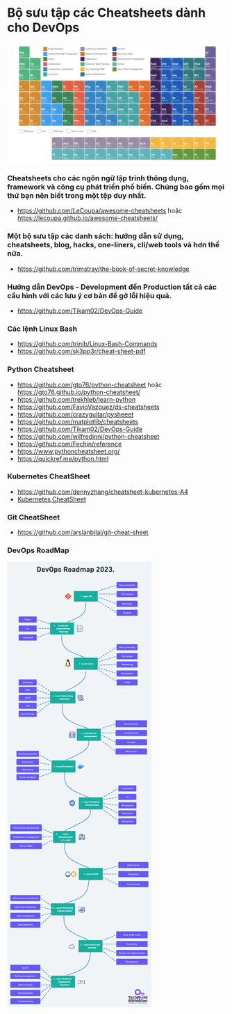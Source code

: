 # Bộ sưu tập các Cheatsheets dành cho DevOps

![Bảng tuần hoàn DevOps](../Overview/periodic-table-devops.png)
###  Cheatsheets cho các ngôn ngữ lập trình thông dụng, framework và công cụ phát triển phổ biến. Chúng bao gồm mọi thứ bạn nên biết trong một tệp duy nhất.
- https://github.com/LeCoupa/awesome-cheatsheets hoặc https://lecoupa.github.io/awesome-cheatsheets/

### Một bộ sưu tập các danh sách: hướng dẫn sử dụng, cheatsheets, blog, hacks, one-liners, cli/web tools và hơn thế nữa.
- https://github.com/trimstray/the-book-of-secret-knowledge

### Hướng dẫn DevOps - Development đến Production tất cả các cấu hình với các lưu ý cơ bản để gỡ lỗi hiệu quả.
- https://github.com/Tikam02/DevOps-Guide

### Các lệnh Linux Bash
- https://github.com/trinib/Linux-Bash-Commands
- https://github.com/sk3pp3r/cheat-sheet-pdf

###  Python Cheatsheet
- https://github.com/gto76/python-cheatsheet hoặc https://gto76.github.io/python-cheatsheet/
- https://github.com/trekhleb/learn-python
- https://github.com/FavioVazquez/ds-cheatsheets
- https://github.com/crazyguitar/pysheeet
- https://github.com/matplotlib/cheatsheets
- https://github.com/Tikam02/DevOps-Guide
- https://github.com/wilfredinni/python-cheatsheet
- https://github.com/Fechin/reference
- https://www.pythoncheatsheet.org/
- https://quickref.me/python.html

### Kubernetes CheatSheet
- https://github.com/dennyzhang/cheatsheet-kubernetes-A4
- [Kubernetes CheatSheet](KUBERNETES-Cheat-Sheet.pdf)

### Git CheatSheet
- https://github.com/arslanbilal/git-cheat-sheet

### DevOps RoadMap
![DevOps RoadMap](../Overview/DevOps-Roadmap.png)